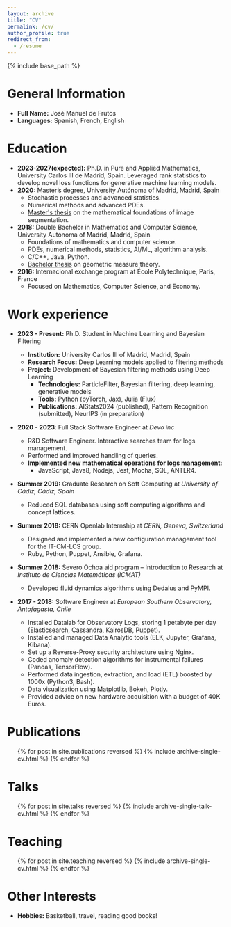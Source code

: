 ```yaml
---
layout: archive
title: "CV"
permalink: /cv/
author_profile: true
redirect_from:
  - /resume
---
```


{% include base_path %}

General Information
======
* **Full Name:** José Manuel de Frutos  
* **Languages:** Spanish, French, English  

Education
======
* **2023-2027(expected):** Ph.D. in Pure and Applied Mathematics, University Carlos III de Madrid, Spain. Leveraged rank statistics to develop novel loss functions for generative machine learning models.
* **2020:** Master’s degree, University Autónoma of Madrid, Madrid, Spain
  * Stochastic processes and advanced statistics.
  * Numerical methods and advanced PDEs.
  * [Master's thesis](/files/TFM2020_07_07jmdefrutos.pdf) on the mathematical foundations of image segmentation.
* **2018:** Double Bachelor in Mathematics and Computer Science, University Autónoma of Madrid, Madrid, Spain
  * Foundations of mathematics and computer science.
  * PDEs, numerical methods, statistics, AI/ML, algorithm analysis.
  * C/C++, Java, Python.
  * [Bachelor thesis](/files/TFG_MAT.pdf) on geometric measure theory.
* **2016:** Internacional exchange program at École Polytechnique, Paris, France
  * Focused on Mathematics, Computer Science, and Economy.


Work experience
======
* **2023 - Present:** Ph.D. Student in Machine Learning and Bayesian Filtering  
  * **Institution:** University Carlos III of Madrid, Madrid, Spain  
  * **Research Focus:** Deep Learning models applied to filtering methods  
  * **Project:** Development of Bayesian filtering methods using Deep Learning  
    * **Technologies:** ParticleFilter, Bayesian filtering, deep learning, generative models  
    * **Tools:** Python (pyTorch, Jax), Julia (Flux)  
    * **Publications:** AIStats2024 (published), Pattern Recognition (submitted), NeurIPS (in preparation)

* **2020 - 2023**: Full Stack Software Engineer at *Devo inc*
  * R&D Software Engineer. Interactive searches team for logs management.
  * Performed and improved handling of queries.
  * **Implemented new mathematical operations for logs management:**
    * JavaScript, Java8, Nodejs, Jest, Mocha, SQL, ANTLR4.
* **Summer 2019:** Graduate Research on Soft Computing at *University of Cádiz, Cádiz, Spain*
  * Reduced SQL databases using soft computing algorithms and concept lattices.
* **Summer 2018:** CERN Openlab Internship at *CERN, Geneva, Switzerland*
  * Designed and implemented a new configuration management tool for the IT-CM-LCS group.
  * Ruby, Python, Puppet, Ansible, Grafana.
* **Summer 2018:** Severo Ochoa aid program – Introduction to Research at *Instituto de Ciencias Matemáticas (ICMAT)*
  * Developed fluid dynamics algorithms using Dedalus and PyMPI.
* **2017 - 2018:** Software Engineer at *European Southern Observatory, Antofagasta, Chile*
  * Installed Datalab for Observatory Logs, storing 1 petabyte per day (Elasticsearch, Cassandra, KairosDB, Puppet).
  * Installed and managed Data Analytic tools (ELK, Jupyter, Grafana, Kibana).
  * Set up a Reverse-Proxy security architecture using Nginx.
  * Coded anomaly detection algorithms for instrumental failures (Pandas, TensorFlow).
  * Performed data ingestion, extraction, and load (ETL) boosted by 1000x (Python3, Bash).
  * Data visualization using Matplotlib, Bokeh, Plotly.
  * Provided advice on new hardware acquisition with a budget of 40K Euros.
  
Publications
======
  <ul>{% for post in site.publications reversed %}
    {% include archive-single-cv.html %}
  {% endfor %}</ul>
  
Talks
======
  <ul>{% for post in site.talks reversed %}
    {% include archive-single-talk-cv.html  %}
  {% endfor %}</ul>
  
Teaching
======
  <ul>{% for post in site.teaching reversed %}
    {% include archive-single-cv.html %}
  {% endfor %}</ul>
  
Other Interests
======
* **Hobbies:** Basketball, travel, reading good books!
